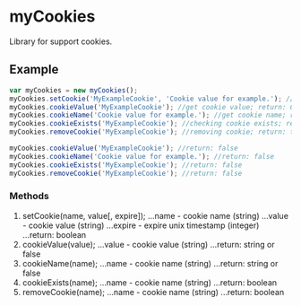 # myCookies
Library for support cookies.

## Example
```JavaScript
var myCookies = new myCookies();
myCookies.setCookie('MyExampleCookie', 'Cookie value for example.'); //saving cookie on 24 hours; return: true
myCookies.cookieValue('MyExampleCookie'); //get cookie value; return: Cookie value for example.
myCookies.cookieName('Cookie value for example.'); //get cookie name; return: MyExampleCookie
myCookies.cookieExists('MyExampleCookie'); //checking cookie exists; return: true
myCookies.removeCookie('MyExampleCookie'); //removing cookie; return: true

myCookies.cookieValue('MyExampleCookie'); //return: false
myCookies.cookieName('Cookie value for example.'); //return: false
myCookies.cookieExists('MyExampleCookie'); //return: false
myCookies.removeCookie('MyExampleCookie'); //return: false
```

### Methods
1. setCookie(name, value[, expire]);
...name - cookie name (string)
...value - cookie value (string)
...expire - expire unix timestamp (integer)
...return: boolean
2. cookieValue(value);
...value - cookie value (string)
...return: string or false
3. cookieName(name);
...name - cookie name (string)
...return: string or false
4. cookieExists(name);
...name - cookie name (string)
...return: boolean
5. removeCookie(name);
...name - cookie name (string)
...return: boolean
